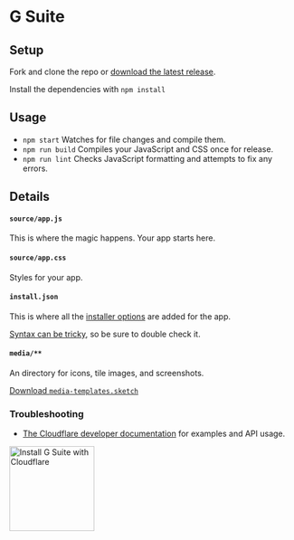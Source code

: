 # G Suite

## Setup

Fork and clone the repo or <a href="https://github.com/CloudflareApps/ExampleWebpackApp/releases/latest" >download the latest release</a>.

Install the dependencies with `npm install`

## Usage

- `npm start` Watches for file changes and compile them.
- `npm run build` Compiles your JavaScript and CSS once for release.
- `npm run lint` Checks JavaScript formatting and attempts to fix any errors.

## Details

#### `source/app.js`

This is where the magic happens. Your app starts here.

#### `source/app.css`

Styles for your app.

#### `install.json`

This is where all the <a href="https://www.cloudflare.com/apps/developer/docs/install-json">installer options</a> are added for the app.

<a href="http://install.json.is/">Syntax can be tricky</a>, so be sure to double check it.

#### `media/**`

An directory for icons, tile images, and screenshots.

[Download <code class="inline">media-templates.sketch</code>](https://github.com/CloudflareApps/MediaTemplates/raw/master/media-templates.sketch)

### Troubleshooting

- <a href="https://www.cloudflare.com/apps/developer/docs/getting-started">The Cloudflare developer documentation</a> for examples and API usage.

<a href="https://www.cloudflare.com/apps/g-suite/install?source=button">
  <img
    src="https://install.cloudflareapps.com/g-suite.png"
    alt="Install G Suite with Cloudflare"
    border="0"
    width="150">
</a>
